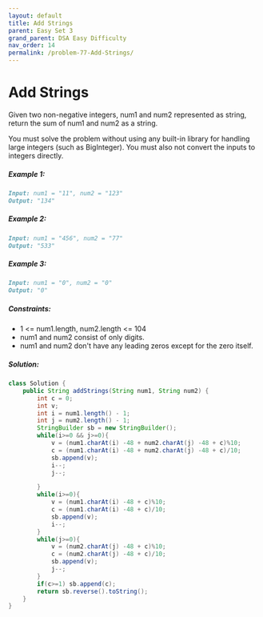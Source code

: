 ```yaml
---
layout: default
title: Add Strings
parent: Easy Set 3
grand_parent: DSA Easy Difficulty
nav_order: 14
permalink: /problem-77-Add-Strings/
---
```

# Add Strings

Given two non-negative integers, num1 and num2 represented as string, return the sum of num1 and num2 as a string.

You must solve the problem without using any built-in library for handling large integers (such as BigInteger). You must also not convert the inputs to integers directly.

##### Example 1:
```markdown
Input: num1 = "11", num2 = "123"
Output: "134"
```
##### Example 2:
```markdown
Input: num1 = "456", num2 = "77"
Output: "533"
```
##### Example 3:
```markdown
Input: num1 = "0", num2 = "0"
Output: "0"
```
##### Constraints:

* 1 <= num1.length, num2.length <= 104
* num1 and num2 consist of only digits.
* num1 and num2 don't have any leading zeros except for the zero itself.

##### Solution:
```java
class Solution {
    public String addStrings(String num1, String num2) {
        int c = 0;
        int v;
        int i = num1.length() - 1;
        int j = num2.length() - 1;
        StringBuilder sb = new StringBuilder();
        while(i>=0 && j>=0){
            v = (num1.charAt(i) -48 + num2.charAt(j) -48 + c)%10;
            c = (num1.charAt(i) -48 + num2.charAt(j) -48 + c)/10;
            sb.append(v);
            i--;
            j--;

        }
        while(i>=0){
            v = (num1.charAt(i) -48 + c)%10;
            c = (num1.charAt(i) -48 + c)/10;
            sb.append(v);
            i--;
        }
        while(j>=0){
            v = (num2.charAt(j) -48 + c)%10;
            c = (num2.charAt(j) -48 + c)/10;
            sb.append(v);
            j--;
        }
        if(c>=1) sb.append(c);
        return sb.reverse().toString();
    }
}
```